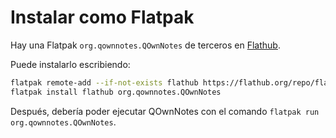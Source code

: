 # Instalar como Flatpak

Hay una Flatpak `org.qownnotes.QOwnNotes` de terceros en [Flathub](https://flathub.org/apps/details/org.qownnotes.QOwnNotes).

Puede instalarlo escribiendo:

```bash
flatpak remote-add --if-not-exists flathub https://flathub.org/repo/flathub.flatpakrepo
flatpak install flathub org.qownnotes.QOwnNotes
```

Después, debería poder ejecutar QOwnNotes con el comando `flatpak run org.qownnotes.QOwnNotes`.
